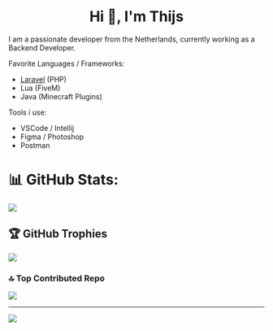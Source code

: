 <h1 align="center">Hi 👋, I'm Thijs</h1>

I am a passionate developer from the Netherlands, currently working as a Backend Developer.

Favorite Languages / Frameworks:

- [Laravel](https://laravel.com/) (PHP)
- Lua (FiveM)
- Java (Minecraft Plugins)

Tools i use:

- VSCode / Intellij
- Figma / Photoshop
- Postman

# 📊 GitHub Stats:
![](https://github-readme-streak-stats.herokuapp.com/?user=DrogazDev&theme=dark&hide_border=false)<br/>

## 🏆 GitHub Trophies
![](https://github-profile-trophy.vercel.app/?username=DrogazDev&theme=radical&no-frame=true&no-bg=true&margin-w=4)

### 🔝 Top Contributed Repo
![](https://github-contributor-stats.vercel.app/api?username=DrogazDev&limit=5&theme=dark&combine_all_yearly_contributions=true)

---
[![](https://visitcount.itsvg.in/api?id=DrogazDev&icon=0&color=0)](https://visitcount.itsvg.in)

